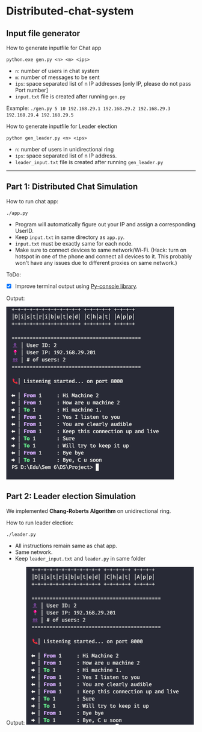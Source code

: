 # Distributed-chat-system

## Input file generator

How to generate inputfile for Chat app

```
python.exe gen.py <n> <m> <ips>
```

 - `n`: number of users in chat system
 - `m`: number of messages to be sent
 - `ips`: space separated list of n IP addresses [only IP, please do not pass Port number]
 - `input.txt` file is created after running `gen.py`

 Example:
 `./gen.py 5 10 192.168.29.1 192.168.29.2 192.168.29.3 192.168.29.4 192.168.29.5`

How to generate inputfile for Leader election

```
python gen_leader.py <n> <ips>
```

 - `n`: number of users in unidirectional ring
 - `ips`: space separated list of n IP address.
 - `leader_input.txt` file is created after running `gen_leader.py`

---

## Part 1: Distributed Chat Simulation

How to run chat app:
```
./app.py 
```
 - Program will automatically figure out your IP and assign a corresponding UserID.
 - Keep `input.txt` in same directory as `app.py`.
 - `input.txt` must be exactly same for each node.
 - Make sure to connect devices to same network/Wi-Fi. (Hack: turn on hotspot in one of the phone and connect all devices to it. This probably won't have any issues due to different proxies on same network.)

ToDo:

 - [X] Improve terminal output using [Py-console library](https://towardsdatascience.com/python-printing-colorful-outputs-with-ease-b4e2a183db7c).

Output:

<img src="Output.png">

## Part 2: Leader election Simulation

We implemented **Chang-Roberts Algorithm** on unidirectional ring.

How to run leader election:
```
./leader.py
```
 - All instructions remain same as chat app.
 - Same network.
 - Keep `leader_input.txt` and `leader.py` in same folder

Output:
<img src="Leader Election/leader output.png">